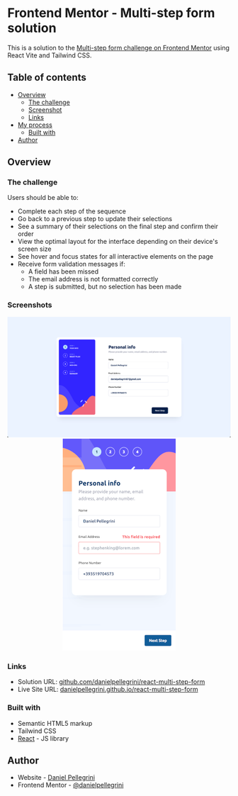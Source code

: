 # Frontend Mentor - Multi-step form solution

This is a solution to the [Multi-step form challenge on Frontend Mentor](https://www.frontendmentor.io/challenges/multistep-form-YVAnSdqQBJ) using React Vite and Tailwind CSS.

## Table of contents

- [Overview](#overview)
  - [The challenge](#the-challenge)
  - [Screenshot](#screenshot)
  - [Links](#links)
- [My process](#my-process)
  - [Built with](#built-with)
- [Author](#author)

## Overview

### The challenge

Users should be able to:

- Complete each step of the sequence
- Go back to a previous step to update their selections
- See a summary of their selections on the final step and confirm their order
- View the optimal layout for the interface depending on their device's screen size
- See hover and focus states for all interactive elements on the page
- Receive form validation messages if:
  - A field has been missed
  - The email address is not formatted correctly
  - A step is submitted, but no selection has been made

### Screenshots

<p align="center">
  <img src="./design/desktop-solution-2023-11-07.png" />
  <img src="./design/mobile-solution-2023-11-07.png" />
</p>

### Links

- Solution URL: [github.com/danielpellegrini/react-multi-step-form](https://github.com/danielpellegrini/react-multi-step-form])
- Live Site URL: [danielpellegrini.github.io/react-multi-step-form](https://danielpellegrini.github.io/react-multi-step-form/)

### Built with

- Semantic HTML5 markup
- Tailwind CSS
- [React](https://reactjs.org/) - JS library


## Author

- Website - [Daniel Pellegrini](https://danielpellegrini.dev)
- Frontend Mentor - [@danielpellegrini](https://www.frontendmentor.io/profile/danielpellegrini)
